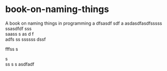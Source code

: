 # book-on-naming-things
A book on naming things in programming
a
dfsasdf  sdf
a asdasdfasdfsssss ssasdfdf
sss    
  saass
s as d f  
adfs    ss
ssssss
   dssf
 
fffss 
s
 
s  
ss
s
s
asdfadf
